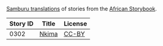 [Samburu translations](http://my.africanstorybook.org/language/samburu) of stories from the [African Storybook](http://my.africanstorybook.org).

Story ID | Title | License
-------- | ----- | -------
0302 | [Nkima](http://africanstorybook.org/reader.php?id=17257&d=0&a=1) | [CC-BY](https://creativecommons.org/licenses/by/3.0/)
